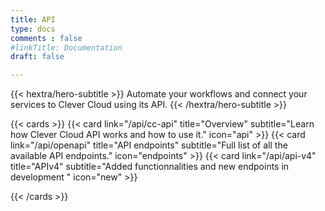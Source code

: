 ```yaml
---
title: API
type: docs
comments : false
#linkTitle: Documentation
draft: false

---
```


{{< hextra/hero-subtitle >}}
  Automate your workflows and connect your services to Clever Cloud using its API.
{{< /hextra/hero-subtitle >}}

{{< cards >}}
  {{< card link="/api/cc-api" title="Overview" subtitle="Learn how Clever Cloud API works and how to use it." icon="api" >}}
  {{< card link="/api/openapi" title="API endpoints" subtitle="Full list of all the available API endpoints." icon="endpoints" >}}
  {{< card link="/api/api-v4" title="APIv4" subtitle="Added functionnalities and new endpoints in development " icon="new" >}}
  
{{< /cards >}}


